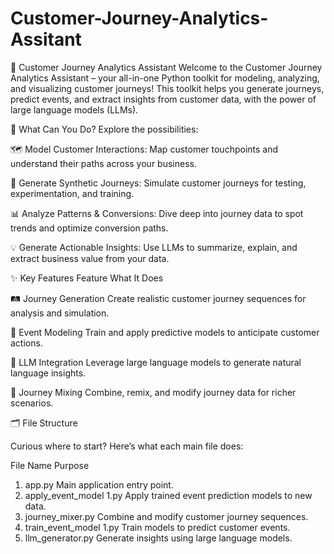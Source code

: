 # Customer-Journey-Analytics-Assitant
🚀 Customer Journey Analytics Assistant
Welcome to the Customer Journey Analytics Assistant – your all-in-one Python toolkit for modeling, analyzing, and visualizing customer journeys! This toolkit helps you generate journeys, predict events, and extract insights from customer data, with the power of large language models (LLMs).

👀 What Can You Do?
Explore the possibilities:

🗺️ Model Customer Interactions:
Map customer touchpoints and understand their paths across your business.

🔬 Generate Synthetic Journeys:
Simulate customer journeys for testing, experimentation, and training.

📊 Analyze Patterns & Conversions:
Dive deep into journey data to spot trends and optimize conversion paths.

💡 Generate Actionable Insights:
Use LLMs to summarize, explain, and extract business value from your data.

✨ Key Features
Feature	What It Does

🛤️ Journey Generation	Create realistic customer journey sequences for analysis and simulation.

🎯 Event Modeling	Train and apply predictive models to anticipate customer actions.

🤖 LLM Integration	Leverage large language models to generate natural language insights.

🔄 Journey Mixing	Combine, remix, and modify journey data for richer scenarios.

🗂️ File Structure

Curious where to start? Here’s what each main file does:

File Name	Purpose
1. app.py	Main application entry point.
2. apply_event_model 1.py	Apply trained event prediction models to new data.
3. journey_mixer.py	Combine and modify customer journey sequences.
4. train_event_model 1.py	Train models to predict customer events.
5. llm_generator.py	Generate insights using large language models.
